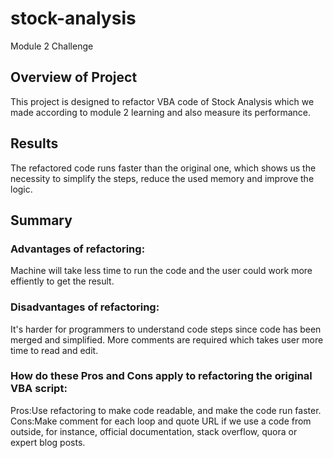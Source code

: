 # stock-analysis
Module 2 Challenge
## Overview of Project
This project is designed to refactor VBA code of Stock Analysis which we made according to module 2 learning and also measure its performance.
## Results
The refactored code runs faster than the original one, which shows us the necessity to simplify the steps, reduce the used memory and improve the logic.
## Summary
### Advantages of refactoring: 
Machine will take less time to run the code and the user could work more effiently to get the result.
### Disadvantages of refactoring:
It's harder for programmers to understand code steps since code has been merged and simplified. More comments are required which takes user more time to read and edit.
### How do these Pros and Cons apply to refactoring the original VBA script:
Pros:Use refactoring to make code readable, and make the code run faster.
Cons:Make comment for each loop and quote URL if we use a code from outside, for instance, official documentation, stack overflow, quora or expert blog posts.
